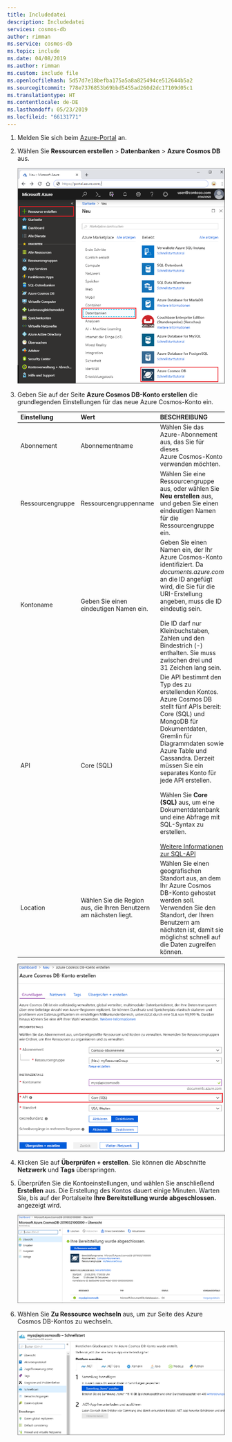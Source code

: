 ```yaml
---
title: Includedatei
description: Includedatei
services: cosmos-db
author: rimman
ms.service: cosmos-db
ms.topic: include
ms.date: 04/08/2019
ms.author: rimman
ms.custom: include file
ms.openlocfilehash: 5d57d7e18befba175a5a8a825494ce512644b5a2
ms.sourcegitcommit: 778e7376853b69bbd5455ad260d2dc17109d05c1
ms.translationtype: HT
ms.contentlocale: de-DE
ms.lasthandoff: 05/23/2019
ms.locfileid: "66131771"
---
```

1. Melden Sie sich beim [Azure-Portal](https://portal.azure.com/) an.
1. Wählen Sie **Ressourcen erstellen** > **Datenbanken** > **Azure Cosmos DB** aus.
   
   ![Die Bereich „Datenbanken“ im Azure-Portal](./media/cosmos-db-create-dbaccount/create-nosql-db-databases-json-tutorial-1.png)

1. Geben Sie auf der Seite **Azure Cosmos DB-Konto erstellen** die grundlegenden Einstellungen für das neue Azure Cosmos-Konto ein. 
 
    |Einstellung|Wert|BESCHREIBUNG |
    |---|---|---|
    |Abonnement|Abonnementname|Wählen Sie das Azure-Abonnement aus, das Sie für dieses Azure Cosmos-Konto verwenden möchten. |
    |Ressourcengruppe|Ressourcengruppenname|Wählen Sie eine Ressourcengruppe aus, oder wählen Sie **Neu erstellen** aus, und geben Sie einen eindeutigen Namen für die Ressourcengruppe ein. |
    | Kontoname|Geben Sie einen eindeutigen Namen ein.|Geben Sie einen Namen ein, der Ihr Azure Cosmos-Konto identifiziert. Da *documents.azure.com* an die ID angefügt wird, die Sie für die URI-Erstellung angeben, muss die ID eindeutig sein.<br><br>Die ID darf nur Kleinbuchstaben, Zahlen und den Bindestrich (-) enthalten. Sie muss zwischen drei und 31 Zeichen lang sein.|
    | API|Core (SQL)|Die API bestimmt den Typ des zu erstellenden Kontos. Azure Cosmos DB stellt fünf APIs bereit: Core (SQL) und MongoDB für Dokumentdaten, Gremlin für Diagrammdaten sowie Azure Table und Cassandra. Derzeit müssen Sie ein separates Konto für jede API erstellen. <br><br>Wählen Sie **Core (SQL)** aus, um eine Dokumentdatenbank und eine Abfrage mit SQL-Syntax zu erstellen. <br><br>[Weitere Informationen zur SQL-API](../articles/cosmos-db/documentdb-introduction.md)|
    | Location|Wählen Sie die Region aus, die Ihren Benutzern am nächsten liegt.|Wählen Sie einen geografischen Standort aus, an dem Ihr Azure Cosmos DB-Konto gehostet werden soll. Verwenden Sie den Standort, der Ihren Benutzern am nächsten ist, damit sie möglichst schnell auf die Daten zugreifen können.|
   
   ![Die Seite „Neues Konto“ für Azure Cosmos DB](./media/cosmos-db-create-dbaccount/azure-cosmos-db-create-new-account.png)

1. Klicken Sie auf **Überprüfen + erstellen**. Sie können die Abschnitte **Netzwerk** und **Tags** überspringen. 

1. Überprüfen Sie die Kontoeinstellungen, und wählen Sie anschließend **Erstellen** aus. Die Erstellung des Kontos dauert einige Minuten. Warten Sie, bis auf der Portalseite **Ihre Bereitstellung wurde abgeschlossen.** angezeigt wird. 

    ![Der Bereich „Benachrichtigungen“ im Azure-Portal](./media/cosmos-db-create-dbaccount/azure-cosmos-db-account-created.png)

1. Wählen Sie **Zu Ressource wechseln** aus, um zur Seite des Azure Cosmos DB-Kontos zu wechseln. 

    ![Seite des Azure Cosmos DB-Kontos](./media/cosmos-db-create-dbaccount/azure-cosmos-db-account-created-2.png)
